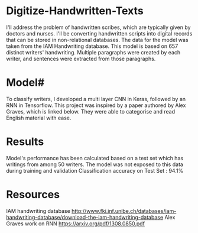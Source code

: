 # Digitize-Handwritten-Texts
 I'll address the problem of handwritten scribes, which are typically given by doctors and nurses. I'll be converting handwritten scripts into digital records that can be stored in non-relational databases. The data for the model was taken from the IAM Handwriting database. This model is based on 657 distinct writers' handwriting. Multiple paragraphs were created by each writer, and sentences were extracted from those paragraphs.
# Model#

To classify writers, I developed a multi layer CNN in Keras, followed by an RNN in Tensorflow. This project was inspired by a paper authored by Alex Graves, which is linked below. They were able to categorise and read English material with ease. 

# Results

Model's performance has been calculated based on a test set which has writings from among 50 writers. The model was not exposed to this data during training and validation Classification accuracy on Test Set : 94.1%

# Resources

IAM handwriting database http://www.fki.inf.unibe.ch/databases/iam-handwriting-database/download-the-iam-handwriting-database
Alex Graves work on RNN https://arxiv.org/pdf/1308.0850.pdf
